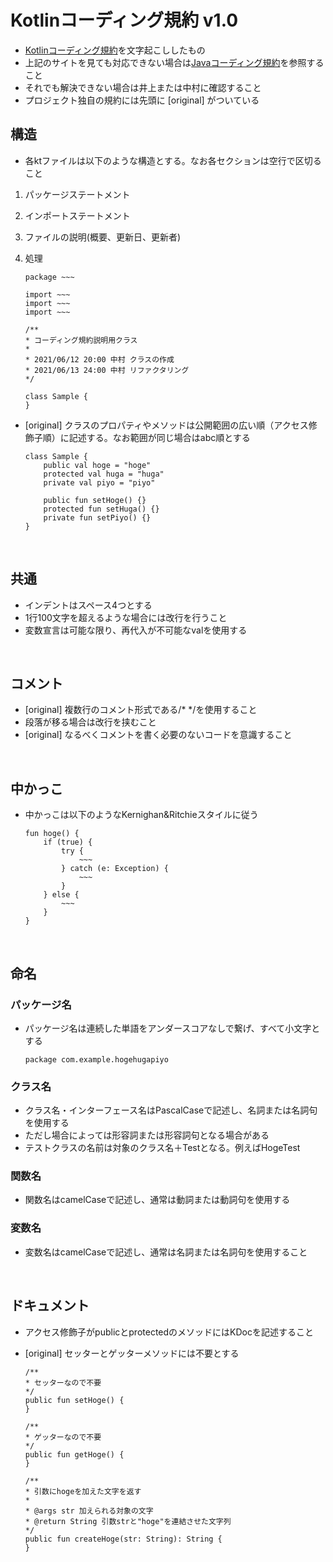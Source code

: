 # Kotlinコーディング規約 v1.0
- [Kotlinコーディング規約](https://developer.android.com/kotlin/style-guide?hl=ja)を文字起こししたもの
- 上記のサイトを見ても対応できない場合は[Javaコーディング規約](https://google.github.io/styleguide/javaguide.html)を参照すること
- それでも解決できない場合は井上または中村に確認すること
- プロジェクト独自の規約には先頭に [original] がついている

## 構造

- 各ktファイルは以下のような構造とする。なお各セクションは空行で区切ること

1. パッケージステートメント
1. インポートステートメント
1. ファイルの説明(概要、更新日、更新者)
1. 処理

    ```
    package ~~~

    import ~~~
    import ~~~
    import ~~~

    /**
    * コーディング規約説明用クラス
    *
    * 2021/06/12 20:00 中村 クラスの作成
    * 2021/06/13 24:00 中村 リファクタリング
    */

    class Sample {
    }
    ```
- [original] クラスのプロパティやメソッドは公開範囲の広い順（アクセス修飾子順）に記述する。なお範囲が同じ場合はabc順とする

    ```
    class Sample {
        public val hoge = "hoge"
        protected val huga = "huga"
        private val piyo = "piyo"

        public fun setHoge() {}
        protected fun setHuga() {}
        private fun setPiyo() {}
    }
    ```

<br />

## 共通
- インデントはスペース4つとする
- 1行100文字を超えるような場合には改行を行うこと
- 変数宣言は可能な限り、再代入が不可能なvalを使用する

<br />

## コメント
- [original] 複数行のコメント形式である/* */を使用すること
- 段落が移る場合は改行を挟むこと
- [original] なるべくコメントを書く必要のないコードを意識すること

<br />

## 中かっこ
- 中かっこは以下のようなKernighan&Ritchieスタイルに従う

    ```
    fun hoge() {
        if (true) {
            try {
                ~~~
            } catch (e: Exception) {
                ~~~
            }
        } else {
            ~~~
        }
    }
    ```

<br />

## 命名

### パッケージ名
- パッケージ名は連続した単語をアンダースコアなしで繋げ、すべて小文字とする
    ```
    package com.example.hogehugapiyo
    ```

### クラス名
- クラス名・インターフェース名はPascalCaseで記述し、名詞または名詞句を使用する
- ただし場合によっては形容詞または形容詞句となる場合がある
- テストクラスの名前は対象のクラス名＋Testとなる。例えばHogeTest

### 関数名
- 関数名はcamelCaseで記述し、通常は動詞または動詞句を使用する

### 変数名
- 変数名はcamelCaseで記述し、通常は名詞または名詞句を使用すること

<br />

## ドキュメント
- アクセス修飾子がpublicとprotectedのメソッドにはKDocを記述すること
- [original] セッターとゲッターメソッドには不要とする

    ```
    /**
    * セッターなので不要
    */
    public fun setHoge() {
    }

    /**
    * ゲッターなので不要
    */
    public fun getHoge() {
    }

    /**
    * 引数にhogeを加えた文字を返す
    *
    * @args str 加えられる対象の文字
    * @return String 引数strと"hoge"を連結させた文字列
    */
    public fun createHoge(str: String): String {
    }
    ```